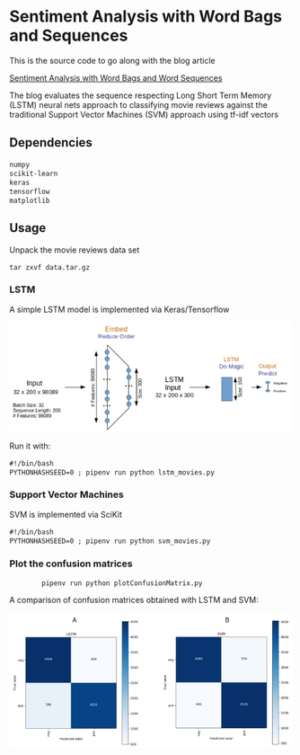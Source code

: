 # Sentiment Analysis with Word Bags and Sequences
  
This is the source code to go along with the blog article

[Sentiment Analysis with Word Bags and Word Sequences](http://xplordat.com/2019/01/28//)

The blog evaluates the sequence respecting Long Short Term Memory (LSTM) neural nets approach to classifying movie reviews against the traditional Support Vector Machines (SVM) approach using tf-idf vectors

## Dependencies

	numpy
	scikit-learn
	keras
	tensorflow
	matplotlib

## Usage

Unpack the movie reviews data set

	tar zxvf data.tar.gz

###	LSTM

A simple LSTM model is implemented via Keras/Tensorflow

![LSTM Model](./images/lstm-model.jpg "LSTM Model")

Run it with:
		
	#!/bin/bash
	PYTHONHASHSEED=0 ; pipenv run python lstm_movies.py

###	Support Vector Machines

SVM is implemented via SciKit

	#!/bin/bash
	PYTHONHASHSEED=0 ; pipenv run python svm_movies.py

###	Plot the confusion matrices

			pipenv run python plotConfusionMatrix.py

A comparison of confusion matrices obtained with LSTM and SVM:
	
![Confusion Matrices](./images/cf.jpg "Confusion Matrices")


